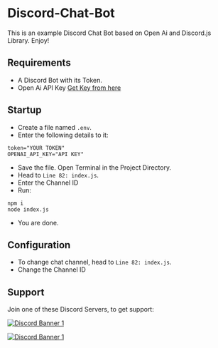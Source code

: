 # Discord-Chat-Bot
This is an example Discord Chat Bot based on Open Ai and Discord.js Library. Enjoy!

## Requirements
- A Discord Bot with its Token.
- Open Ai API Key [Get Key from here](https://beta.openai.com)

## Startup
- Create a file named `.env`.
- Enter the following details to it:
```
token="YOUR TOKEN"
OPENAI_API_KEY="API KEY"
```
- Save the file. Open Terminal in the Project Directory.
- Head to `Line 82: index.js`.
- Enter the Channel ID
- Run:
```
npm i
node index.js
```
- You are done.

## Configuration
- To change chat channel, head to `Line 82: index.js`.
- Change the Channel ID

## Support
Join one of these Discord Servers, to get support:

[<img src="https://discordapp.com/api/guilds/890225986375929866/widget.png?style=banner2" alt="Discord Banner 1"/>](https://discord.gg/2SEEZ86pyj)

[<img src="https://discordapp.com/api/guilds/789443193989103648/widget.png?style=banner2" alt="Discord Banner 1"/>](https://discord.gg/TvjrWtEuyP)
